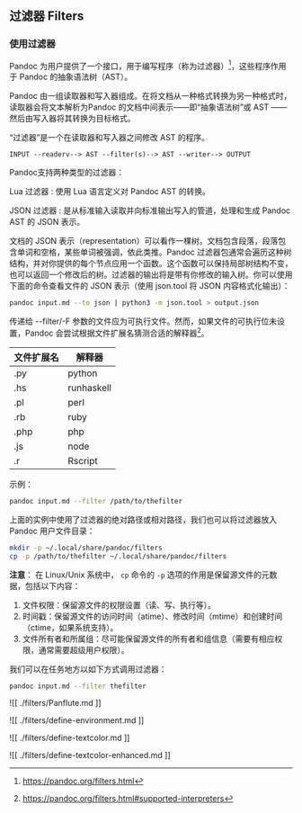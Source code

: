 ## 过滤器 Filters

### 使用过滤器

Pandoc 为用户提供了一个接口，用于编写程序（称为过滤器）[^filters]，这些程序作用于 Pandoc 的抽象语法树（AST）。

[^filters]: https://pandoc.org/filters.html

Pandoc 由一组读取器和写入器组成。在将文档从一种格式转换为另一种格式时，读取器会将文本解析为Pandoc 的文档中间表示——即“抽象语法树”或 AST ——然后由写入器将其转换为目标格式。

“过滤器”是一个在读取器和写入器之间修改 AST 的程序。

```
INPUT --readerv--> AST --filter(s)--> AST --writer--> OUTPUT
```

Pandoc支持两种类型的过滤器：

Lua 过滤器
: 使用 Lua 语言定义对 Pandoc AST 的转换。

JSON 过滤器
: 是从标准输入读取并向标准输出写入的管道，处理和生成 Pandoc AST 的 JSON 表示。

文档的 JSON 表示（representation）可以看作一棵树。文档包含段落，段落包含单词和空格，某些单词被强调，依此类推。Pandoc 过滤器包通常会遍历这种树结构，并对你提供的每个节点应用一个函数。这个函数可以保持局部树结构不变，也可以返回一个修改后的树。过滤器的输出将是带有你修改的输入树。你可以使用下面的命令查看文件的 JSON 表示（使用 json.tool 将 JSON 内容格式化输出）：

```bash
pandoc input.md --to json | python3 -m json.tool > output.json 
```

传递给 --filter/-F 参数的文件应为可执行文件。然而，如果文件的可执行位未设置，Pandoc 会尝试根据文件扩展名猜测合适的解释器[^interpreters]。

[^interpreters]: <https://pandoc.org/filters.html#supported-interpreters>


| 文件扩展名 |	解释器 |
| ------------- | ------------- |
|.py	| python     |
|.hs	| runhaskell |
|.pl	| perl       |
|.rb	| ruby       |
|.php	| php        |
|.js	| node       |
|.r	| Rscript    |

示例：

```bash
pandoc input.md --filter /path/to/thefilter
```

上面的实例中使用了过滤器的绝对路径或相对路径，我们也可以将过滤器放入 Pandoc 用户文件目录：

```bash
mkdir -p ~/.local/share/pandoc/filters
cp -p /path/to/thefilter ~/.local/share/pandoc/filters
```

**注意**： 在 Linux/Unix 系统中， `cp` 命令的 `-p` 选项的作用是保留源文件的元数据，包括以下内容：

1. 文件权限：保留源文件的权限设置（读、写、执行等）。
2. 时间戳：保留源文件的访问时间（atime）、修改时间（mtime）和创建时间（ctime，如果系统支持）。
3. 文件所有者和所属组：尽可能保留源文件的所有者和组信息（需要有相应权限，通常需要超级用户权限）。

我们可以在任务地方以如下方式调用过滤器：

```bash
pandoc input.md --filter thefilter
```

![[ ./filters/Panflute.md ]]

![[ ./filters/define-environment.md ]]

![[ ./filters/define-textcolor.md ]]

![[ ./filters/define-textcolor-enhanced.md ]]
